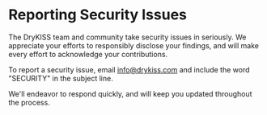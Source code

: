 # Reporting Security Issues

The DryKISS team and community take security issues in seriously. We  appreciate
your efforts to responsibly disclose your findings, and will make every effort
to acknowledge your contributions.

To report a security issue, email [info@drykiss.com](mailto:info@drykiss.com)
and include the word "SECURITY" in the subject line.

We'll endeavor to respond quickly, and will keep you updated throughout the
process.
